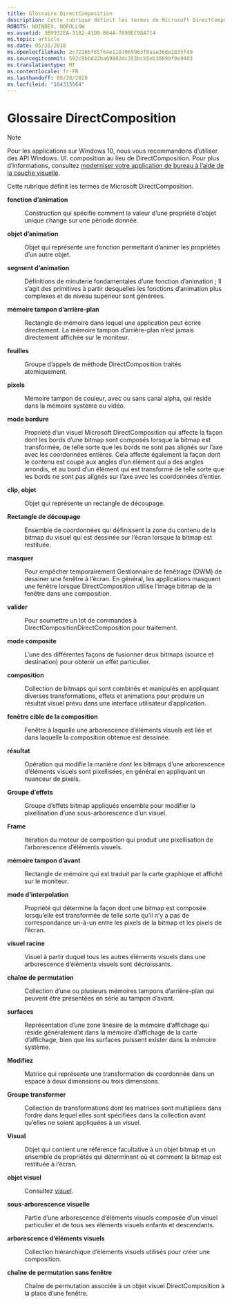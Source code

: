 ```yaml
---
title: Glossaire DirectComposition
description: Cette rubrique définit les termes de Microsoft DirectComposition.
ROBOTS: NOINDEX, NOFOLLOW
ms.assetid: 3B9932EA-3182-41D0-B64A-7699EC98A714
ms.topic: article
ms.date: 05/31/2018
ms.openlocfilehash: 2c72186f65f64e1187069963f0aae36de2835fd9
ms.sourcegitcommit: 592c9bbd22ba69802dc353bcb5eb30699f9e9403
ms.translationtype: MT
ms.contentlocale: fr-FR
ms.lasthandoff: 08/20/2020
ms.locfileid: "104315564"
---
```

# <a name="directcomposition-glossary"></a>Glossaire DirectComposition

> [!NOTE]
> Pour les applications sur Windows 10, nous vous recommandons d’utiliser des API Windows. UI. composition au lieu de DirectComposition. Pour plus d’informations, consultez [moderniser votre application de bureau à l’aide de la couche visuelle](/windows/uwp/composition/visual-layer-in-desktop-apps).

Cette rubrique définit les termes de Microsoft DirectComposition.

<dl> <dt>

<span id="directcomp_glossary_animation_function"></span><span id="DIRECTCOMP_GLOSSARY_ANIMATION_FUNCTION"></span>**fonction d’animation**
</dt> <dd>

Construction qui spécifie comment la valeur d’une propriété d’objet unique change sur une période donnée.

</dd> <dt>

<span id="directcomp_glossary_animation_object"></span><span id="DIRECTCOMP_GLOSSARY_ANIMATION_OBJECT"></span>**objet d’animation**
</dt> <dd>

Objet qui représente une fonction permettant d’animer les propriétés d’un autre objet.

</dd> <dt>

<span id="directcomp_glossary_animation_primitive"></span><span id="DIRECTCOMP_GLOSSARY_ANIMATION_PRIMITIVE"></span>**segment d’animation**
</dt> <dd>

Définitions de minuterie fondamentales d’une fonction d’animation ; Il s’agit des primitives à partir desquelles les fonctions d’animation plus complexes et de niveau supérieur sont générées.

</dd> <dt>

<span id="directcomp_glossary_back_buffer"></span><span id="DIRECTCOMP_GLOSSARY_BACK_BUFFER"></span>**mémoire tampon d’arrière-plan**
</dt> <dd>

Rectangle de mémoire dans lequel une application peut écrire directement. La mémoire tampon d’arrière-plan n’est jamais directement affichée sur le moniteur.

</dd> <dt>

<span id="directcomp_glossary_batch"></span><span id="DIRECTCOMP_GLOSSARY_BATCH"></span>**feuilles**
</dt> <dd>

Groupe d’appels de méthode DirectComposition traités atomiquement.

</dd> <dt>

<span id="directcomp_glossary_bitmap"></span><span id="DIRECTCOMP_GLOSSARY_BITMAP"></span>**pixels**
</dt> <dd>

Mémoire tampon de couleur, avec ou sans canal alpha, qui réside dans la mémoire système ou vidéo.

</dd> <dt>

<span id="directcomp_glossary_border_mode"></span><span id="DIRECTCOMP_GLOSSARY_BORDER_MODE"></span>**mode bordure**
</dt> <dd>

Propriété d’un visuel Microsoft DirectComposition qui affecte la façon dont les bords d’une bitmap sont composés lorsque la bitmap est transformée, de telle sorte que les bords ne sont pas alignés sur l’axe avec les coordonnées entières. Cela affecte également la façon dont le contenu est coupé aux angles d’un élément qui a des angles arrondis, et au bord d’un élément qui est transformé de telle sorte que les bords ne sont pas alignés sur l’axe avec les coordonnées d’entier.

</dd> <dt>

<span id="directcomp_glossary_clip_object"></span><span id="DIRECTCOMP_GLOSSARY_CLIP_OBJECT"></span>**clip, objet**
</dt> <dd>

Objet qui représente un rectangle de découpage.

</dd> <dt>

<span id="directcomp_glossary_clip_rectangle"></span><span id="DIRECTCOMP_GLOSSARY_CLIP_RECTANGLE"></span>**Rectangle de découpage**
</dt> <dd>

Ensemble de coordonnées qui définissent la zone du contenu de la bitmap du visuel qui est dessinée sur l’écran lorsque la bitmap est restituée.

</dd> <dt>

<span id="directcomp_glossary_cloak"></span><span id="DIRECTCOMP_GLOSSARY_CLOAK"></span>**masquer**
</dt> <dd>

Pour empêcher temporairement Gestionnaire de fenêtrage (DWM) de dessiner une fenêtre à l’écran. En général, les applications masquent une fenêtre lorsque DirectComposition utilise l’image bitmap de la fenêtre dans une composition.

</dd> <dt>

<span id="directcomp_glossary_commit"></span><span id="DIRECTCOMP_GLOSSARY_COMMIT"></span>**valider**
</dt> <dd>

Pour soumettre un lot de commandes à DirectCompositionDirectComposition pour traitement.

</dd> <dt>

<span id="directcomp_glossary_composite_mode"></span><span id="DIRECTCOMP_GLOSSARY_COMPOSITE_MODE"></span>**mode composite**
</dt> <dd>

L’une des différentes façons de fusionner deux bitmaps (source et destination) pour obtenir un effet particulier.

</dd> <dt>

<span id="directcomp_glossary_composition"></span><span id="DIRECTCOMP_GLOSSARY_COMPOSITION"></span>**composition**
</dt> <dd>

Collection de bitmaps qui sont combinés et manipulés en appliquant diverses transformations, effets et animations pour produire un résultat visuel prévu dans une interface utilisateur d’application.

</dd> <dt>

<span id="directcomp_glossary_composition_target_window"></span><span id="DIRECTCOMP_GLOSSARY_COMPOSITION_TARGET_WINDOW"></span>**fenêtre cible de la composition**
</dt> <dd>

Fenêtre à laquelle une arborescence d’éléments visuels est liée et dans laquelle la composition obtenue est dessinée.

</dd> <dt>

<span id="directcomp_glossary_effect"></span><span id="DIRECTCOMP_GLOSSARY_EFFECT"></span>**résultat**
</dt> <dd>

Opération qui modifie la manière dont les bitmaps d’une arborescence d’éléments visuels sont pixellisées, en général en appliquant un nuanceur de pixels.

</dd> <dt>

<span id="directcomp_glossary_effect_group"></span><span id="DIRECTCOMP_GLOSSARY_EFFECT_GROUP"></span>**Groupe d’effets**
</dt> <dd>

Groupe d’effets bitmap appliqués ensemble pour modifier la pixellisation d’une sous-arborescence d’un visuel.

</dd> <dt>

<span id="directcomp_glossary_frame"></span><span id="DIRECTCOMP_GLOSSARY_FRAME"></span>**Frame**
</dt> <dd>

Itération du moteur de composition qui produit une pixellisation de l’arborescence d’éléments visuels.

</dd> <dt>

<span id="directcomp_glossary_front_buffer"></span><span id="DIRECTCOMP_GLOSSARY_FRONT_BUFFER"></span>**mémoire tampon d’avant**
</dt> <dd>

Rectangle de mémoire qui est traduit par la carte graphique et affiché sur le moniteur.

</dd> <dt>

<span id="directcomp_glossary_interpolation_mode"></span><span id="DIRECTCOMP_GLOSSARY_INTERPOLATION_MODE"></span>**mode d’interpolation**
</dt> <dd>

Propriété qui détermine la façon dont une bitmap est composée lorsqu’elle est transformée de telle sorte qu’il n’y a pas de correspondance un-à-un entre les pixels de la bitmap et les pixels de l’écran.

</dd> <dt>

<span id="directcomp_glossary_root_visual"></span><span id="DIRECTCOMP_GLOSSARY_ROOT_VISUAL"></span>**visuel racine**
</dt> <dd>

Visuel à partir duquel tous les autres éléments visuels dans une arborescence d’éléments visuels sont décroissants.

</dd> <dt>

<span id="directcomp_glossary_swap_chain"></span><span id="DIRECTCOMP_GLOSSARY_SWAP_CHAIN"></span>**chaîne de permutation**
</dt> <dd>

Collection d’une ou plusieurs mémoires tampons d’arrière-plan qui peuvent être présentées en série au tampon d’avant.

</dd> <dt>

<span id="directcomp_glossary_surface"></span><span id="DIRECTCOMP_GLOSSARY_SURFACE"></span>**surfaces**
</dt> <dd>

Représentation d’une zone linéaire de la mémoire d’affichage qui réside généralement dans la mémoire d’affichage de la carte d’affichage, bien que les surfaces puissent exister dans la mémoire système.

</dd> <dt>

<span id="directcomp_glossary_transform"></span><span id="DIRECTCOMP_GLOSSARY_TRANSFORM"></span>**Modifiez**
</dt> <dd>

Matrice qui représente une transformation de coordonnée dans un espace à deux dimensions ou trois dimensions.

</dd> <dt>

<span id="directcomp_glossary_transform_group"></span><span id="DIRECTCOMP_GLOSSARY_TRANSFORM_GROUP"></span>**Groupe transformer**
</dt> <dd>

Collection de transformations dont les matrices sont multipliées dans l’ordre dans lequel elles sont spécifiées dans la collection avant qu’elles ne soient appliquées à un visuel.

</dd> <dt>

<span id="directcomp_glossary_visual"></span><span id="DIRECTCOMP_GLOSSARY_VISUAL"></span>**Visual**
</dt> <dd>

Objet qui contient une référence facultative à un objet bitmap et un ensemble de propriétés qui déterminent où et comment la bitmap est restituée à l’écran.

</dd> <dt>

<span id="directcomp_glossary_visual_object"></span><span id="DIRECTCOMP_GLOSSARY_VISUAL_OBJECT"></span>**objet visuel**
</dt> <dd>

Consultez [*visuel*](/windows).

</dd> <dt>

<span id="directcomp_glossary_visual_subtree"></span><span id="DIRECTCOMP_GLOSSARY_VISUAL_SUBTREE"></span>**sous-arborescence visuelle**
</dt> <dd>

Partie d’une arborescence d’éléments visuels composée d’un visuel particulier et de tous ses éléments visuels enfants et descendants.

</dd> <dt>

<span id="directcomp_glossary_visual_tree"></span><span id="DIRECTCOMP_GLOSSARY_VISUAL_TREE"></span>**arborescence d’éléments visuels**
</dt> <dd>

Collection hiérarchique d’éléments visuels utilisés pour créer une composition.

</dd> <dt>

<span id="directcomp_glossary_windowless_swap_chain"></span><span id="DIRECTCOMP_GLOSSARY_WINDOWLESS_SWAP_CHAIN"></span>**chaîne de permutation sans fenêtre**
</dt> <dd>

Chaîne de permutation associée à un objet visuel DirectComposition à la place d’une fenêtre.

</dd> </dl>

 

 